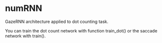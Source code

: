 # numRNN

GazeRNN architecture applied to dot counting task. 

You can train the dot count network with function train_dot() or the saccade network with train(). 
